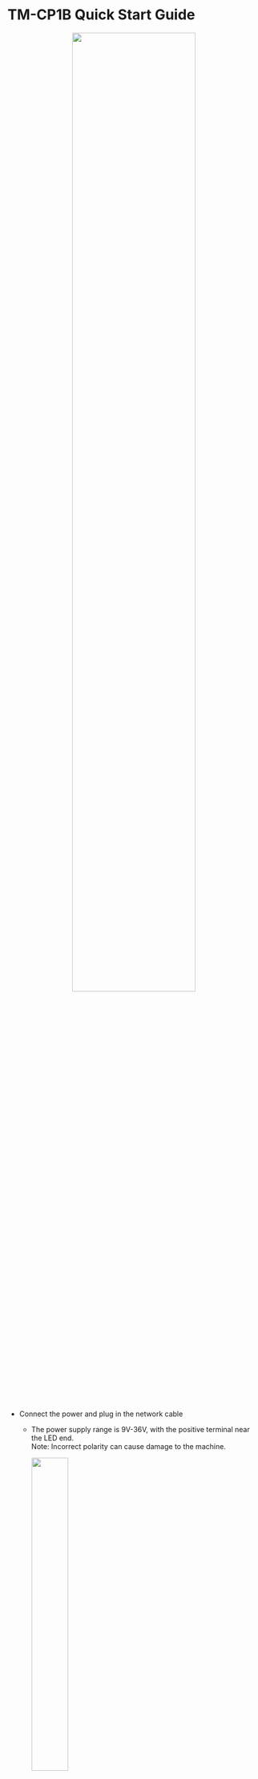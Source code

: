 # TM-CP1B Quick Start Guide
<div align=center>  <img src=".\image\image.png" width=70%></div>

- Connect the power and plug in the network cable
    -   The power supply range is 9V-36V, with the positive terminal near the LED end. <br>Note: Incorrect polarity can cause damage to the machine.
        <div align=left>  <img src=".\image\image-1.png" width=40%></div>

    -   The default network connection method of the machine is DHCP to automatically obtain an IP address.<br> 
        After the network is connected normally, the two indicator lights on the network port will light up simultaneously.
- Obtain the IP address of the machine<br>
    -   Use LAN IP address scanning software [Advanced_IP_Scanner](https://download.advanced-ip-scanner.com/download/files/Advanced_IP_Scanner_2.5.4594.1.exe) to obtain all scanned LAN IP addresses.
    -   After downloading and installing the software, open the software and you will see the following interface. Click Scan to start scanning.
        <div align=left>  <img src=".\image\image-2.png" width=80%></div>

    -   The machine with the device name coolpi in the scanning results corresponds to the DHCP address of the machine.

- Login device<br>
    -   Enter the following link in the browser to enter the login interface:<br>
        https://your_ipaddress:9090/<br>  
        Replace 'your_ipaddress' with the actual IP address of the machine.<br>  
        <div align=left>  <img src=".\image\image-5.png" width=80%></div>

    -   Enter your username and password, then click login.<br> The default username for the machine is admin, and the password is admin.
        <div align=left>  <img src=".\image\image-6.png" width=80%></div>

    -   Click on the terminal to enter the shell interface, where you can update various devices of the system or operating system.
        <div align=left>  <img src=".\image\image-8.png" width=80%></div>

- Interface operation
    -   The correspondence between ttySx device nodes and interfaces.
        
        ttyS0 -- LORA

        ttyS1 -- RS485

        ttyS4 -- RS232

        ttyUSB0-ttyUSB3 -- 4G-LTE

    -   RS485&RS232

        ```
        stty -F /dev/ttyS1 raw speed 115200 //Configure RS485 baud rate to 115200
        echo "hello world" > /dev/ttyS1     //Send "hello world" to RS485 port
        ```
        You can also operate the serial port through C or Python.
    -   4G-LTE 

        After inserting the 4G module and SIM card, the machine will automatically complete the dialing operation after booting up. 
        
        After successful dialing, the system will display the following ppp0 network nodes.

        The default 4G-LET module model currently used is EC20.
        <div align=left>  <img src=".\image\image-10.png" width=80%></div>

    -   WIFI

        The default WIFI module model used by the machine is BL-R7601MU5, which uses the MT7601U chip. <br>
        The system has already integrated drivers and firmware by default, and can be used by plugging in the module.
        <div align=left>  <img src=".\image\image-11.png" width=80%></div>

    -   LORA(To be updated)

- Common problems and solutions
    -   How to change default password？
        ```
        usermod -p $(openssl passwd -1 123) admin //Change the admin password to 123
        ```
    -   How to add a new user?
        As shown in the following figure, new users can be added and permissions can be configured through the backend management software.
        <div align=left>  <img src=".\image\image-9.png" width=80%></div>
    -   How to connect to WiFi network？
        ```
        /*Find available WiFi networks*/
        nmcli dev wifi list
        /*To connect to a WiFi network, you need to replace<SSID>with the network name you want to connect to, and<password>with the password for that network:*/
        nmcli --ask dev wifi connect <SSID> password <password> 
        ```
    -   Unable to register for 4G network?
        
        Pay attention to the insertion direction of the SIM card as shown in the figure below, with the notch facing outward.
        <div align=left>  <img src=".\image\sim.png" width=80%></div>


  































    












































